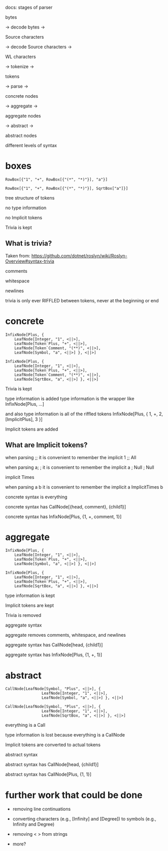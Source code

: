 docs: stages of parser





bytes

-> decode bytes ->

Source characters

-> decode Source characters ->

WL characters

-> tokenize ->

tokens

-> parse ->

concrete nodes

-> aggregate ->

aggregate nodes

-> abstract ->

abstract nodes













different levels of syntax



# boxes

```
RowBox[{"1", "+", RowBox[{"(*", "*)"}], "a"}]
```

```
RowBox[{"1", "+", RowBox[{"(*", "*)"}], SqrtBox["a"]}]
```

tree structure of tokens

no type information

no Implicit tokens

Trivia is kept



## What is trivia?

Taken from:
https://github.com/dotnet/roslyn/wiki/Roslyn-Overview#syntax-trivia

comments

whitespace

newlines

trivia is only ever RIFFLED between tokens, never at the beginning or end










# concrete

```
InfixNode[Plus, {
	LeafNode[Integer, "1", <||>],
	LeafNode[Token`Plus, "+", <||>],
	LeafNode[Token`Comment, "(**)", <||>],
	LeafNode[Symbol, "a", <||>] }, <||>]

InfixNode[Plus, {
	LeafNode[Integer, "1", <||>],
	LeafNode[Token`Plus, "+", <||>],
	LeafNode[Token`Comment, "(**)", <||>],
	LeafNode[SqrtBox, "a", <||>] }, <||>]
```

Trivia is kept

type information is added
type information is the wrapper like InfixNode[Plus, ...]

and also type information is all of the riffled tokens InfixNode[Plus, { 1, +, 2, \[ImplicitPlus], 3 }]



Implicit tokens are added


## What are Implicit tokens?


when parsing   ;;   it is convenient to remember the implicit   1 ;; All

when parsing a; ;  it is convenient to remember the implicit a ; Null ; Null



implicit Times

when parsing   a b   it is convenient to remember the implicit   a ImplicitTimes b



concrete syntax is everything

concrete syntax has CallNode[{head, comment}, {child1}]

concrete syntax has InfixNode[Plus, {1, +, comment, 1}]














# aggregate

```
InfixNode[Plus, {
	LeafNode[Integer, "1", <||>],
	LeafNode[Token`Plus, "+", <||>],
	LeafNode[Symbol, "a", <||>] }, <||>]

InfixNode[Plus, {
	LeafNode[Integer, "1", <||>],
	LeafNode[Token`Plus, "+", <||>],
	LeafNode[SqrtBox, "a", <||>] }, <||>]
```

type information is kept

Implicit tokens are kept

Trivia is removed

aggregate syntax

aggregate removes comments, whitespace, and newlines

aggregate syntax has CallNode[head, {child1}]

aggregate syntax has InfixNode[Plus, {1, +, 1}]















# abstract

```
CallNode[LeafNode[Symbol, "Plus", <||>], {
				LeafNode[Integer, "1", <||>],
				LeafNode[Symbol, "a", <||>] }, <||>]

CallNode[LeafNode[Symbol, "Plus", <||>], {
				LeafNode[Integer, "1", <||>],
				LeafNode[SqrtBox, "a", <||>] }, <||>]
```

everything is a Call

type information is lost because everything is a CallNode

Implicit tokens are converted to actual tokens

abstract syntax

abstract syntax has CallNode[head, {child1}]

abstract syntax has CallNode[Plus, {1, 1}]





# further work that could be done

* removing line continuations

* converting characters (e.g., \[Infinity] and \[Degree]) to symbols (e.g., Infinity and Degree)

* removing \< \> from strings

* more?










